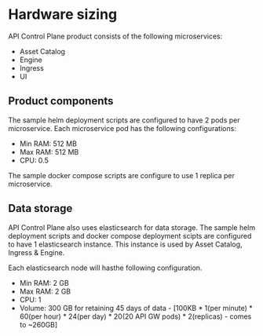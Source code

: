 # Hardware sizing

API Control Plane product consists of the following microservices:

- Asset Catalog
- Engine
- Ingress
- UI

## Product components

The sample helm deployment scripts are configured to have 2 pods per microservice. Each microservice pod has the following configurations:

- Min RAM: 512 MB
- Max RAM: 512 MB
- CPU: 0.5

The sample docker compose scripts are configure to use 1 replica per microservice.

## Data storage

API Control Plane also uses elasticsearch for data storage. The sample helm deployment scripts and docker compose deployment scipts are configured to have 1 elasticsearch instance. This instance is used by Asset Catalog, Ingress & Engine.

Each elasticsearch node will hasthe following configuration.

- Min RAM: 2 GB
- Max RAM: 2 GB
- CPU: 1
- Volume: 300 GB for retaining 45 days of data - [100KB * 1(per minute) * 60(per hour) * 24(per day) * 20(20 API GW pods) * 2(replicas) - comes to ~260GB]
